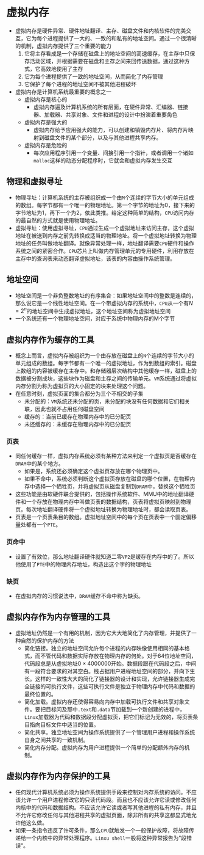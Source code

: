# 虚拟内存

- 虚拟内存是硬件异常、硬件地址翻译、主存、磁盘文件和内核软件的完美交互，它为每个进程提供了一大的、一致的和私有的地址空间。通过一个很清晰的机制，虚拟内存提供了三个重要的能力
  1. 它将主存看成是一个存储在磁盘上的地址空间的高速缓存，在主存中只保存活动区域，并根据需要在磁盘和主存之间来回传送数据，通过这种方式，它高效地使用了主存
  2. 它为每个进程提供了一致的地址空间，从而简化了内存管理
  3. 它保护了每个进程的地址空间不被其他进程破坏
- 虚拟内存是计算机系统最重要的概念之一
  - 虚拟内存是核心的
    - 虚拟内存遍及计算机系统的所有层面，在硬件异常、汇编器、链接器、加载器、共享对象、文件和进程的设计中扮演着重要角色
  - 虚拟内存是强大的
    - 虚拟内存给予应用强大的能力，可以创建和销毁内存片、将内存片映射到磁盘文件的某个部分，以及与其他进程共享内存。
  - 虚拟内存是危险的
    - 每次应用程序引用一个变量、间接引用一个指针，或者调用一个诸如`malloc`这样的动态分配程序时，它就会和虚拟内存发生交互

## 物理和虚拟寻址

- 物理寻址：计算机系统的主存被组织成一个由`M`个连续的字节大小的单元组成的数组。每字节都有一个唯一的物理地址。第一个字节的地址为0，接下来的字节地址为1，再下一个为2，依此类推。给定这种简单的结构，`CPU`访问内存的最自然的方式就是使用物理地址。
- 虚拟寻址：使用虚拟寻址，`CPU`通过生成一个虚拟地址来访问主存，这个虚拟地址在被送到内存之前先转换成适当的物理地址。将一个虚拟地址转换为物理地址的任务叫做地址翻译。就像异常处理一样，地址翻译需要`CPU`硬件和操作系统之间的紧密合作。`CPU`芯片上叫做内存管理单元的专用硬件，利用存放在主存中的查询表来动态翻译虚拟地址，该表的内容由操作系统管理。

## 地址空间

- 地址空间是一个非负整数地址的有序集合：如果地址空间中的整数是连续的，那么说它是一个线性地址空间。在一个带虚拟内存的系统中，`CPU`从一个有$N=2^n$的地址空间中生成虚拟地址，这个地址空间称为虚拟地址空间
- 一个系统还有一个物理地址空间，对应于系统中物理内存的M个字节

## 虚拟内存作为缓存的工具

- 概念上而言，虚拟内存被组织为一个由存放在磁盘上的`N`个连续的字节大小的单元组成的数组。每字节都有一个唯一的虚拟地址，作为到数组的索引。磁盘上数组的内容被缓存在主存中。和存储器层次结构中其他缓存一样，磁盘上的数据被分割成块，这些块作为磁盘和主存之间的传输单元。`VM`系统通过将虚拟内存分割为称为虚拟页的大小固定的块来处理这个问题。
- 在任意时刻，虚拟页面的集合都分为三个不相交的子集
  - 未分配的：`VM`系统还未分配的页，未分配的块没有任何数据和它们相关联，因此也就不占用任何磁盘空间
  - 缓存的：当前已缓存在物理内存中的已分配页
  - 未还缓存的：未缓存在物理内存中的已分配页

### 页表

- 同任何缓存一样，虚拟内存系统必须有某种方法来判定一个虚拟页是否缓存在`DRAM`中的某个地方。
  - 如果是，系统还必须确定这个虚拟页存放在哪个物理页中。
  - 如果不命中，系统必须判断这个虚拟页存放在磁盘的哪个位置，在物理内存中选择一个牺牲页，并将虚拟页从磁盘复制到`DRAM`中，替换这个牺牲页
- 这些功能是由软硬件联合提供的，包括操作系统软件、MMU中的地址翻译硬件和一个存放在物理内存中叫做页表的数据结构，页表将虚拟页映射到物理页。每次地址翻译硬件将一个虚拟地址转换为物理地址时，都会读取页表。
- 页表是一个页表条目的数组。虚拟地址空间中的每个页在页表中一个固定偏移量处都有一个`PTE`。

### 页命中

- 设置了有效位，那么地址翻译硬件就知道二零`VP2`是缓存在内存中的了。所以他使用了`PTE`中的物理内存地址，构造出这个字的物理地址

### 缺页

- 在虚拟内存的习惯说法中，`DRAM`缓存不命中称为缺页。

## 虚拟内存作为内存管理的工具

- 虚拟地址仍然是一个有用的机制，因为它大大地简化了内存管理，并提供了一种自然的保护内存的方法
  - 简化链接。独立的地址空间允许每个进程的内存映像使用相同的基本格式，而不管代码和数据实际存放在物理内存的何处。对于64位地址空间，代码段总是从虚拟地址$0×4000000$开始。数据段跟在代码段之后，中间有一段符合要求的对其空白。栈占据用户进程地址空间的部分，并向下生长。这样的一致性大大的简化了链接器的设计和实现，允许链接器生成完全链接的可执行文件，这些可执行文件是独立于物理内存中代码和数据的最终位置的。
  - 简化加载。虚拟内存还使得容易向内存中加载可执行文件和共享对象文件。要把目标问及那中`.text`和`.data`节加载到一个新创建的进程中，`Linux`加载器为代码和数据段分配虚拟页，把它们标记为无效的，将页表条目指向目标文件中适当的位置。
  - 简化共享。独立地址空间为操作系统提供了一个管理用户进程和操作系统自身之间共享的一致机制。
  - 简化内存分配。虚拟内存为用户进程提供一个简单的分配额外内存的机制。

## 虚拟内存作为内存保护的工具

- 任何现代计算机系统必须为操作系统提供手段来控制对内存系统的访问。不应该允许一个用户进程修改它的只读代码段。而且也不应该允许它读或修改任何内核中的代码和数据结构。不应该允许它读或者写其他进程的私有内存，并且不允许它修改任何与其他进程共享的虚拟页面，除非所有的共享这都显式地允许他这么做。
- 如果一条指令违反了许可条件，那么`CPU`就触发一个一般保护故障，将故障传递给一个内核中的异常处理程序。`Linxu shell`一般将这种异常报告为"段错误"。

